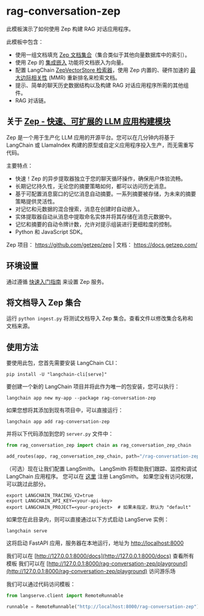 # rag-conversation-zep

此模板演示了如何使用 Zep 构建 RAG 对话应用程序。

此模板中包含：
- 使用一组文档填充 [Zep 文档集合](https://docs.getzep.com/sdk/documents/)（集合类似于其他向量数据库中的索引）。
- 使用 Zep 的 [集成嵌入](https://docs.getzep.com/deployment/embeddings/) 功能将文档嵌入为向量。
- 配置 LangChain [ZepVectorStore 检索器](https://docs.getzep.com/sdk/documents/)，使用 Zep 内置的、硬件加速的 [最大边际相关性](https://docs.getzep.com/sdk/search_query/) (MMR) 重新排名来检索文档。
- 提示、简单的聊天历史数据结构以及构建 RAG 对话应用程序所需的其他组件。
- RAG 对话链。

## 关于 [Zep - 快速、可扩展的 LLM 应用构建模块](https://www.getzep.com/)
Zep 是一个用于生产化 LLM 应用的开源平台。您可以在几分钟内将基于 LangChain 或 LlamaIndex 构建的原型或自定义应用程序投入生产，而无需重写代码。

主要特点：

- 快速！Zep 的异步提取器独立于您的聊天循环操作，确保用户体验流畅。
- 长期记忆持久性，无论您的摘要策略如何，都可以访问历史消息。
- 基于可配置消息窗口的记忆消息自动摘要。一系列摘要被存储，为未来的摘要策略提供灵活性。
- 对记忆和元数据的混合搜索，消息在创建时自动嵌入。
- 实体提取器自动从消息中提取命名实体并将其存储在消息元数据中。
- 记忆和摘要的自动令牌计数，允许对提示组装进行更细粒度的控制。
- Python 和 JavaScript SDK。

Zep 项目： https://github.com/getzep/zep | 文档： https://docs.getzep.com/

## 环境设置

通过遵循 [快速入门指南](https://docs.getzep.com/deployment/quickstart/) 来设置 Zep 服务。

## 将文档导入 Zep 集合

运行 `python ingest.py` 将测试文档导入 Zep 集合。查看文件以修改集合名称和文档来源。

## 使用方法

要使用此包，您首先需要安装 LangChain CLI：

```shell
pip install -U "langchain-cli[serve]"
```

要创建一个新的 LangChain 项目并将此作为唯一的包安装，您可以执行：

```shell
langchain app new my-app --package rag-conversation-zep
```

如果您想将其添加到现有项目中，可以直接运行：

```shell
langchain app add rag-conversation-zep
```

并将以下代码添加到您的 `server.py` 文件中：
```python
from rag_conversation_zep import chain as rag_conversation_zep_chain

add_routes(app, rag_conversation_zep_chain, path="/rag-conversation-zep")
```

（可选）现在让我们配置 LangSmith。 
LangSmith 将帮助我们跟踪、监控和调试 LangChain 应用程序。 
您可以在 [这里](https://smith.langchain.com/) 注册 LangSmith。 
如果您没有访问权限，可以跳过此部分。

```shell
export LANGCHAIN_TRACING_V2=true
export LANGCHAIN_API_KEY=<your-api-key>
export LANGCHAIN_PROJECT=<your-project>  # 如果未指定，默认为 "default"
```

如果您在此目录内，则可以直接通过以下方式启动 LangServe 实例：

```shell
langchain serve
```

这将启动 FastAPI 应用，服务器在本地运行，地址为 
[http://localhost:8000](http://localhost:8000)

我们可以在 [http://127.0.0.1:8000/docs](http://127.0.0.1:8000/docs) 查看所有模板
我们可以在 [http://127.0.0.1:8000/rag-conversation-zep/playground](http://127.0.0.1:8000/rag-conversation-zep/playground) 访问游乐场  

我们可以通过代码访问模板：

```python
from langserve.client import RemoteRunnable

runnable = RemoteRunnable("http://localhost:8000/rag-conversation-zep")
```